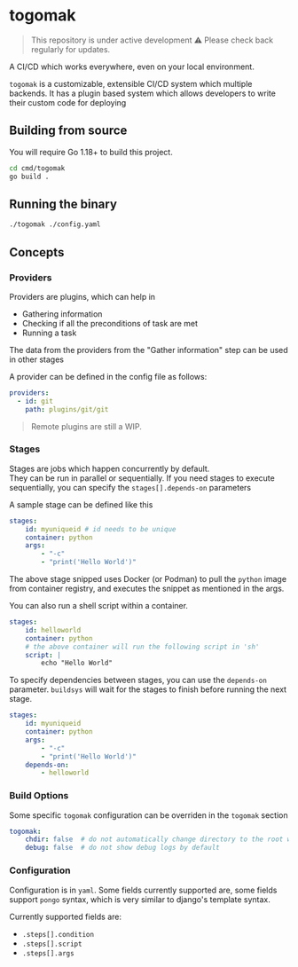 togomak
=======

> This repository is under active development ⚠️
> Please check back regularly for updates.

A CI/CD which works everywhere, even on your local environment. 

`togomak` is a customizable, extensible CI/CD system which multiple 
backends. It has a plugin based system which allows developers to write 
their custom code for deploying 

Building from source 
--------------------
You will require Go 1.18+ to build this project.
```bash
cd cmd/togomak
go build .
```

Running the binary
------------------
```bash
./togomak ./config.yaml
```

## Concepts 

### Providers
Providers are plugins, which can help in 
* Gathering information 
* Checking if all the preconditions of task are met
* Running a task

The data from the providers from the "Gather information" step can be used 
in other stages 

A provider can be defined in the config file as follows:

```yaml
providers:
  - id: git
    path: plugins/git/git
```
> Remote plugins are still a WIP.

### Stages 
Stages are jobs which happen concurrently by default.  
They can be run in parallel or sequentially.
If you need stages to execute sequentially, you can specify the 
`stages[].depends-on` parameters

A sample stage can be defined like this 
```yaml
stages:
    id: myuniqueid # id needs to be unique
    container: python
    args: 
        - "-c"
        - "print('Hello World')"
```

The above stage snipped uses Docker (or Podman) to pull the `python` image
from container registry, and executes the snippet as mentioned in the args. 

You can also run a shell script within a container.
```yaml 
stages:
    id: helloworld
    container: python
    # the above container will run the following script in 'sh'
    script: |
        echo "Hello World"
```

To specify dependencies between stages, you can use the `depends-on` parameter.
`buildsys` will wait for the stages to finish before running the next stage.

```yaml
stages:
    id: myuniqueid
    container: python
    args: 
        - "-c"
        - "print('Hello World')"
    depends-on:
        - helloworld
```


### Build Options
Some specific `togomak` configuration can be overriden in the `togomak` section

```yaml 
togomak: 
    chdir: false  # do not automatically change directory to the root where .togomak is stored
    debug: false  # do not show debug logs by default
```

### Configuration 
Configuration is in `yaml`. Some fields currently supported are, some fields 
support `pongo` syntax, which is very similar to django's template syntax. 

Currently supported fields are:
* `.steps[].condition`
* `.steps[].script`
* `.steps[].args`


```yaml

```